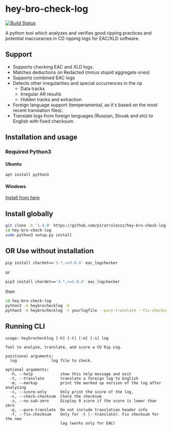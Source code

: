 # hey-bro-check-log

[![Build Status](https://travis-ci.org/ligh7s/hey-bro-check-log.svg?branch=master)](https://travis-ci.org/ligh7s/hey-bro-check-log)

A python tool which analyzes and verifies good ripping practices and potential inaccuracies
in CD ripping logs for EAC/XLD software.

## Support

- Supports checking EAC and XLD logs.
- Matches deductions on Redacted (minus stupid aggregate ones)
- Supports combined EAC logs
- Detects other irregularities and special occurrences in the rip
  - Data tracks
  - Irregular AR results
  - Hidden tracks and extraction
- Foreign language support (temperamental, as it's based on the most recent translation files).
- Translate logs from foreign languages (Russian, Slovak and etc) to English with fixed checksum.

## Installation and usage

### Required Python3

#### Ubuntu
```bash
apt install python3
```

#### Windows

[Install from here](https://www.python.org/downloads/windows/)

## Install globally
```bash
git clone -b '1.4.0' https://github.com/p1ratrulezzz/hey-bro-check-log.git
cd hey-bro-check-log
sudo python3 setup.py install
```

## OR Use without installation
```bash
pip install chardet=='3.*,>=3.0.4' eac_logchecker
```

or 

```bash
pip3 install chardet=='3.*,>=3.0.4' eac_logchecker
```

then

```bash
cd hey-bro-check-log
python3 -m heybrochecklog -h
python3 -m heybrochecklog -t yourlogfile --pure-translate --fix-checksum
```

## Running CLI

```
usage: heybrochecklog [-h] [-t] [-m] [-s] log

Tool to analyze, translate, and score a CD Rip Log.

positional arguments:
  log               log file to check.

optional arguments:
  -h, --help            show this help message and exit
  -t, --translate       translate a foreign log to English
  -m, --markup          print the marked up version of the log after analyzing
  -s, --score-only      Only print the score of the log.
  -c, --check-checksum  Check the checksum
  -z, --no-sub-zero     Display 0 score if the score is lower than zero
  -p, --pure-translate  Do not include translation header info
  -f, --fix-checksum    Only for -t (--translate). Fix checksum for the new
                        log (works only for EAC)

```

